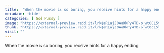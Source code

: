 ```yaml
---
title:  "When the movie is so boring, you receive hints for a happy ending"
metadate: "hide"
categories: [ God Pussy ]
image: "https://external-preview.redd.it/lrkQaRLajJ0Aa0kPy4TD-o_wtOCL5yeFu-yme5mtXnA.jpg?auto=webp&s=4b1c2de28ac51e79ed3db458a8f5f32392435a78"
thumb: "https://external-preview.redd.it/lrkQaRLajJ0Aa0kPy4TD-o_wtOCL5yeFu-yme5mtXnA.jpg?width=1080&crop=smart&auto=webp&s=6a01f005c9ee50c0689cfccf300913c83597306f"
visit: ""
---
```

When the movie is so boring, you receive hints for a happy ending
